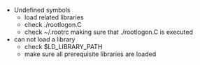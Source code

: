 * Undefined symbols
    * load related libraries
    * check ./rootlogon.C
    * check ~/.rootrc making sure that ./rootlogon.C is executed
* can not load a library
    * check $LD_LIBRARY_PATH
    * make sure all prerequisite libraries are loaded
